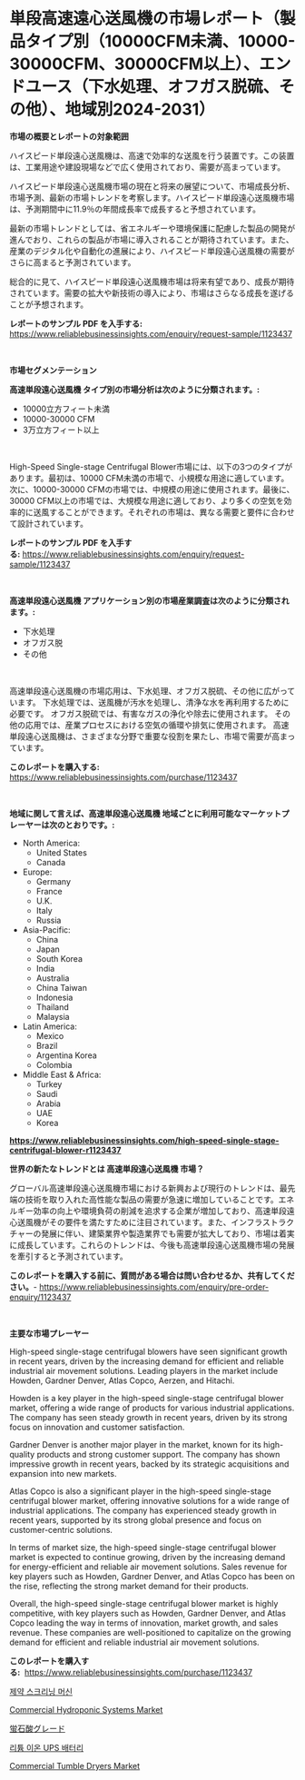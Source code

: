 <p><h1>単段高速遠心送風機の市場レポート（製品タイプ別（10000CFM未満、10000-30000CFM、30000CFM以上）、エンドユース（下水処理、オフガス脱硫、その他）、地域別2024-2031）</h1></p><p><strong>市場の概要とレポートの対象範囲</strong></p>
<p><p>ハイスピード単段遠心送風機は、高速で効率的な送風を行う装置です。この装置は、工業用途や建設現場などで広く使用されており、需要が高まっています。</p><p>ハイスピード単段遠心送風機市場の現在と将来の展望について、市場成長分析、市場予測、最新の市場トレンドを考察します。ハイスピード単段遠心送風機市場は、予測期間中に11.9％の年間成長率で成長すると予想されています。</p><p>最新の市場トレンドとしては、省エネルギーや環境保護に配慮した製品の開発が進んでおり、これらの製品が市場に導入されることが期待されています。また、産業のデジタル化や自動化の進展により、ハイスピード単段遠心送風機の需要がさらに高まると予測されています。</p><p>総合的に見て、ハイスピード単段遠心送風機市場は将来有望であり、成長が期待されています。需要の拡大や新技術の導入により、市場はさらなる成長を遂げることが予想されます。</p></p>
<p><strong>レポートのサンプル PDF を入手する:</strong> <a href="https://www.reliablebusinessinsights.com/enquiry/request-sample/1123437">https://www.reliablebusinessinsights.com/enquiry/request-sample/1123437</a></p>
<p>&nbsp;</p>
<p><strong>市場セグメンテーション</strong></p>
<p><strong>高速単段遠心送風機 タイプ別の市場分析は次のように分類されます。:</strong></p>
<p><ul><li>10000立方フィート未満</li><li>10000-30000 CFM</li><li>3万立方フィート以上</li></ul></p>
<p>&nbsp;</p>
<p><p>High-Speed Single-stage Centrifugal Blower市場には、以下の3つのタイプがあります。最初は、10000 CFM未満の市場で、小規模な用途に適しています。次に、10000-30000 CFMの市場では、中規模の用途に使用されます。最後に、30000 CFM以上の市場では、大規模な用途に適しており、より多くの空気を効率的に送風することができます。それぞれの市場は、異なる需要と要件に合わせて設計されています。</p></p>
<p><strong>レポートのサンプル PDF を入手する:</strong>&nbsp;<a href="https://www.reliablebusinessinsights.com/enquiry/request-sample/1123437">https://www.reliablebusinessinsights.com/enquiry/request-sample/1123437</a></p>
<p>&nbsp;</p>
<p><strong> 高速単段遠心送風機 アプリケーション別の市場産業調査は次のように分類されます。:</strong></p>
<p><ul><li>下水処理</li><li>オフガス脱</li><li>その他</li></ul></p>
<p>&nbsp;</p>
<p><p>高速単段遠心送風機の市場応用は、下水処理、オフガス脱硫、その他に広がっています。 下水処理では、送風機が汚水を処理し、清浄な水を再利用するために必要です。 オフガス脱硫では、有害なガスの浄化や除去に使用されます。 その他の応用では、産業プロセスにおける空気の循環や排気に使用されます。 高速単段遠心送風機は、さまざまな分野で重要な役割を果たし、市場で需要が高まっています。</p></p>
<p><strong>このレポートを購入する:</strong>&nbsp; <a href="https://www.reliablebusinessinsights.com/purchase/1123437">https://www.reliablebusinessinsights.com/purchase/1123437</a></p>
<p>&nbsp;</p>
<p><strong>地域に関して言えば、高速単段遠心送風機 地域ごとに利用可能なマーケットプレーヤーは次のとおりです。:</strong></p>
<p><ul>
    <li>
        North America:
        <ul>
            <li>United States</li>
            <li>Canada</li>
        </ul>
    </li>
    <li>
        Europe:
        <ul>
            <li>Germany</li>
            <li>France</li>
            <li>U.K.</li>
            <li>Italy</li>
            <li>Russia</li>
        </ul>
    </li>
    <li>
        Asia-Pacific:
        <ul>
            <li>China</li>
            <li>Japan</li>
            <li>South Korea</li>
            <li>India</li>
            <li>Australia</li>
            <li>China Taiwan</li>
            <li>Indonesia</li>
            <li>Thailand</li>
            <li>Malaysia</li>
        </ul>
    </li>
    <li>
        Latin America:
        <ul>
            <li>Mexico</li>
            <li>Brazil</li>
            <li>Argentina Korea</li>
            <li>Colombia</li>
        </ul>
    </li>
    <li>
        Middle East & Africa:
        <ul>
            <li>Turkey</li>
            <li>Saudi</li>
            <li>Arabia</li>
            <li>UAE</li>
            <li>Korea</li>
        </ul>
    </li>
    </ul></p>
<p><strong><a href="https://www.reliablebusinessinsights.com/high-speed-single-stage-centrifugal-blower-r1123437">https://www.reliablebusinessinsights.com/high-speed-single-stage-centrifugal-blower-r1123437</a></strong>&nbsp;</p>
<p><strong>世界の新たなトレンドとは 高速単段遠心送風機 市場？</strong></p>
<p><p>グローバル高速単段遠心送風機市場における新興および現行のトレンドは、最先端の技術を取り入れた高性能な製品の需要が急速に増加していることです。エネルギー効率の向上や環境負荷の削減を追求する企業が増加しており、高速単段遠心送風機がその要件を満たすために注目されています。また、インフラストラクチャーの発展に伴い、建築業界や製造業界でも需要が拡大しており、市場は着実に成長しています。これらのトレンドは、今後も高速単段遠心送風機市場の発展を牽引すると予測されています。</p></p>
<p><strong>このレポートを購入する前に、質問がある場合は問い合わせるか、共有してください。</strong>- <a href="https://www.reliablebusinessinsights.com/enquiry/pre-order-enquiry/1123437">https://www.reliablebusinessinsights.com/enquiry/pre-order-enquiry/1123437</a></p>
<p>&nbsp;</p>
<p><strong>主要な市場プレーヤー</strong></p>
<p><p>High-speed single-stage centrifugal blowers have seen significant growth in recent years, driven by the increasing demand for efficient and reliable industrial air movement solutions. Leading players in the market include Howden, Gardner Denver, Atlas Copco, Aerzen, and Hitachi.</p><p>Howden is a key player in the high-speed single-stage centrifugal blower market, offering a wide range of products for various industrial applications. The company has seen steady growth in recent years, driven by its strong focus on innovation and customer satisfaction.</p><p>Gardner Denver is another major player in the market, known for its high-quality products and strong customer support. The company has shown impressive growth in recent years, backed by its strategic acquisitions and expansion into new markets.</p><p>Atlas Copco is also a significant player in the high-speed single-stage centrifugal blower market, offering innovative solutions for a wide range of industrial applications. The company has experienced steady growth in recent years, supported by its strong global presence and focus on customer-centric solutions.</p><p>In terms of market size, the high-speed single-stage centrifugal blower market is expected to continue growing, driven by the increasing demand for energy-efficient and reliable air movement solutions. Sales revenue for key players such as Howden, Gardner Denver, and Atlas Copco has been on the rise, reflecting the strong market demand for their products. </p><p>Overall, the high-speed single-stage centrifugal blower market is highly competitive, with key players such as Howden, Gardner Denver, and Atlas Copco leading the way in terms of innovation, market growth, and sales revenue. These companies are well-positioned to capitalize on the growing demand for efficient and reliable industrial air movement solutions.</p></p>
<p><strong>このレポートを購入する:</strong>&nbsp;&nbsp;<a href="https://www.reliablebusinessinsights.com/purchase/1123437">https://www.reliablebusinessinsights.com/purchase/1123437</a></p>
<p><p><a href="https://github.com/anton65482023/Market-Research-Report-List-1/blob/main/3157166113985.md">제약 스크리닝 머신</a></p><p><a href="https://github.com/kaiserrayhan25/Market-Research-Report-List-1/blob/main/commercial-hydroponic-systems-market.md">Commercial Hydroponic Systems Market</a></p><p><a href="https://github.com/MosesSpinka1914/Market-Research-Report-List-2/blob/main/7871117121957.md">蛍石酸グレード</a></p><p><a href="https://github.com/Gregost89076vddcv/Market-Research-Report-List-1/blob/main/9864297113986.md">리튬 이온 UPS 배터리</a></p><p><a href="https://issuu.com/reportprime-2/docs/commercial-tumble-dryers-market-size-2030.pptx">Commercial Tumble Dryers Market</a></p></p>